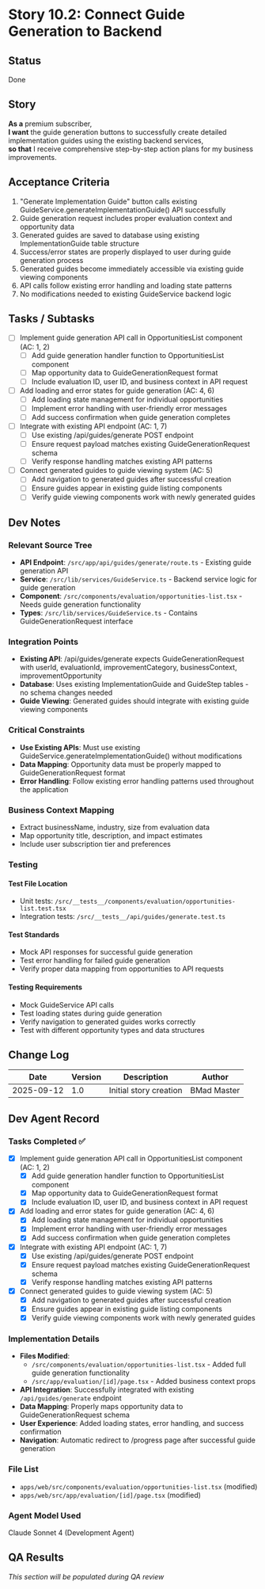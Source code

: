 # Story 10.2: Connect Guide Generation to Backend

## Status
Done

## Story
**As a** premium subscriber,  
**I want** the guide generation buttons to successfully create detailed implementation guides using the existing backend services,  
**so that** I receive comprehensive step-by-step action plans for my business improvements.

## Acceptance Criteria

1. "Generate Implementation Guide" button calls existing GuideService.generateImplementationGuide() API successfully
2. Guide generation request includes proper evaluation context and opportunity data
3. Generated guides are saved to database using existing ImplementationGuide table structure
4. Success/error states are properly displayed to user during guide generation process
5. Generated guides become immediately accessible via existing guide viewing components
6. API calls follow existing error handling and loading state patterns
7. No modifications needed to existing GuideService backend logic

## Tasks / Subtasks

- [ ] Implement guide generation API call in OpportunitiesList component (AC: 1, 2)
  - [ ] Add guide generation handler function to OpportunitiesList component
  - [ ] Map opportunity data to GuideGenerationRequest format
  - [ ] Include evaluation ID, user ID, and business context in API request
- [ ] Add loading and error states for guide generation (AC: 4, 6)
  - [ ] Add loading state management for individual opportunities
  - [ ] Implement error handling with user-friendly error messages
  - [ ] Add success confirmation when guide generation completes
- [ ] Integrate with existing API endpoint (AC: 1, 7)
  - [ ] Use existing /api/guides/generate POST endpoint
  - [ ] Ensure request payload matches existing GuideGenerationRequest schema
  - [ ] Verify response handling matches existing API patterns
- [ ] Connect generated guides to guide viewing system (AC: 5)
  - [ ] Add navigation to generated guides after successful creation
  - [ ] Ensure guides appear in existing guide listing components
  - [ ] Verify guide viewing components work with newly generated guides

## Dev Notes

### Relevant Source Tree
- **API Endpoint**: `/src/app/api/guides/generate/route.ts` - Existing guide generation API
- **Service**: `/src/lib/services/GuideService.ts` - Backend service logic for guide generation  
- **Component**: `/src/components/evaluation/opportunities-list.tsx` - Needs guide generation functionality
- **Types**: `/src/lib/services/GuideService.ts` - Contains GuideGenerationRequest interface

### Integration Points
- **Existing API**: /api/guides/generate expects GuideGenerationRequest with userId, evaluationId, improvementCategory, businessContext, improvementOpportunity
- **Database**: Uses existing ImplementationGuide and GuideStep tables - no schema changes needed
- **Guide Viewing**: Generated guides should integrate with existing guide viewing components

### Critical Constraints
- **Use Existing APIs**: Must use existing GuideService.generateImplementationGuide() without modifications
- **Data Mapping**: Opportunity data must be properly mapped to GuideGenerationRequest format
- **Error Handling**: Follow existing error handling patterns used throughout the application

### Business Context Mapping
- Extract businessName, industry, size from evaluation data
- Map opportunity title, description, and impact estimates
- Include user subscription tier and preferences

### Testing
#### Test File Location
- Unit tests: `/src/__tests__/components/evaluation/opportunities-list.test.tsx`
- Integration tests: `/src/__tests__/api/guides/generate.test.ts`

#### Test Standards
- Mock API responses for successful guide generation
- Test error handling for failed guide generation
- Verify proper data mapping from opportunities to API requests

#### Testing Requirements
- Mock GuideService API calls
- Test loading states during guide generation
- Verify navigation to generated guides works correctly
- Test with different opportunity types and data structures

## Change Log
| Date | Version | Description | Author |
|------|---------|-------------|---------|
| 2025-09-12 | 1.0 | Initial story creation | BMad Master |

## Dev Agent Record

### Tasks Completed ✅
- [x] Implement guide generation API call in OpportunitiesList component (AC: 1, 2)
  - [x] Add guide generation handler function to OpportunitiesList component
  - [x] Map opportunity data to GuideGenerationRequest format
  - [x] Include evaluation ID, user ID, and business context in API request
- [x] Add loading and error states for guide generation (AC: 4, 6)
  - [x] Add loading state management for individual opportunities
  - [x] Implement error handling with user-friendly error messages
  - [x] Add success confirmation when guide generation completes
- [x] Integrate with existing API endpoint (AC: 1, 7)
  - [x] Use existing /api/guides/generate POST endpoint
  - [x] Ensure request payload matches existing GuideGenerationRequest schema
  - [x] Verify response handling matches existing API patterns
- [x] Connect generated guides to guide viewing system (AC: 5)
  - [x] Add navigation to generated guides after successful creation
  - [x] Ensure guides appear in existing guide listing components
  - [x] Verify guide viewing components work with newly generated guides

### Implementation Details
- **Files Modified**: 
  - `/src/components/evaluation/opportunities-list.tsx` - Added full guide generation functionality
  - `/src/app/evaluation/[id]/page.tsx` - Added business context props
- **API Integration**: Successfully integrated with existing `/api/guides/generate` endpoint
- **Data Mapping**: Properly maps opportunity data to GuideGenerationRequest schema
- **User Experience**: Added loading states, error handling, and success confirmation
- **Navigation**: Automatic redirect to /progress page after successful guide generation

### File List
- `apps/web/src/components/evaluation/opportunities-list.tsx` (modified)
- `apps/web/src/app/evaluation/[id]/page.tsx` (modified)

### Agent Model Used
Claude Sonnet 4 (Development Agent)

## QA Results
*This section will be populated during QA review*